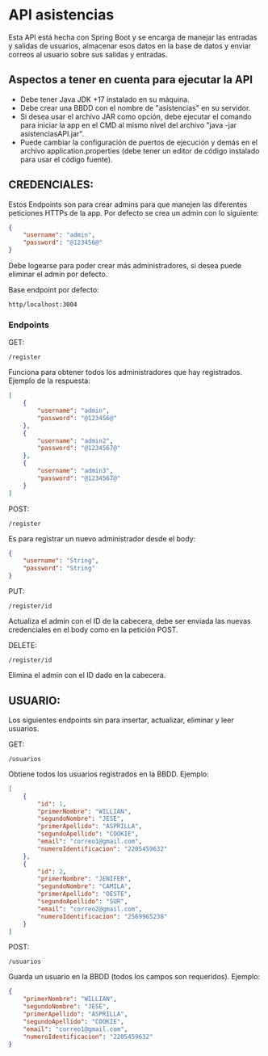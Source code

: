 # API asistencias 

Esta API está hecha con Spring Boot y se encarga de manejar las entradas y salidas de usuarios, almacenar esos datos en la base de datos y enviar correos al usuario sobre sus salidas y entradas.

## Aspectos a tener en cuenta para ejecutar la API
- Debe tener Java JDK +17 instalado en su máquina.
- Debe crear una BBDD con el nombre de "asistencias" en su servidor.
- Si desea usar el archivo JAR como opción, debe ejecutar el comando para iniciar la app en el CMD al mismo nivel del archivo "java -jar asistenciasAPI.jar".
- Puede cambiar la configuración de puertos de ejecución y demás en el archivo application.properties (debe tener un editor de código instalado para usar el código fuente).

## CREDENCIALES:
Estos Endpoints son para crear admins para que manejen las diferentes peticiones HTTPs de la app.
Por defecto se crea un admin con lo siguiente:

```json
{
    "username": "admin",
    "password": "@123456@"
}
```
Debe logearse para poder crear más administradores, si desea puede eliminar el admin por defecto.

Base endpoint por defecto: 
```url
http/localhost:3004
```

### Endpoints

GET: 
```url
/register
``` 
Funciona para obtener todos los administradores que hay registrados.
Ejemplo de la respuesta:
```json
[
    {
        "username": "admin",
        "password": "@123456@"
    },
    {
        "username": "admin2",
        "password": "@1234567@"
    },
    {
        "username": "admin3",
        "password": "@1234567@"
    }
]
```

POST:
```url
/register
``` 
Es para registrar un nuevo administrador desde el body:
```json
{
    "username": "String",
    "password": "String"
}
```

PUT:
```url
/register/id
``` 
Actualiza el admin con el ID de la cabecera, debe ser enviada las nuevas credenciales en el body como en la petición POST.

DELETE:
```url
/register/id
``` 
Elimina el admin con el ID dado en la cabecera.

## USUARIO:

Los siguientes endpoints sin para insertar, actualizar, eliminar y leer usuarios.

GET:
```url
/usuarios
```
Obtiene todos los usuarios registrados en la BBDD. Ejemplo:
```json
[
    {
        "id": 1,
        "primerNombre": "WILLIAN",
        "segundoNombre": "JESE",
        "primerApellido": "ASPRILLA",
        "segundoApellido": "COOKIE",
        "email": "correo1@gmail.com",
        "numeroIdentificacion": "2205459632"
    },
    {
        "id": 2,
        "primerNombre": "JENIFER",
        "segundoNombre": "CAMILA",
        "primerApellido": "OESTE",
        "segundoApellido": "SUR",
        "email": "correo2@gmail.com",
        "numeroIdentificacion": "2569965238"
    }
]
```

POST:
```url
/usuarios
```
Guarda un usuario en la BBDD (todos los campos son requeridos). Ejemplo:
```json
{
    "primerNombre": "WILLIAN",
    "segundoNombre": "JESE",
    "primerApellido": "ASPRILLA",
    "segundoApellido": "COOKIE",
    "email": "correo1@gmail.com",
    "numeroIdentificacion": "2205459632"
}
```
